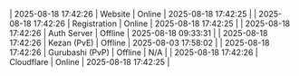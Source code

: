 | 2025-08-18 17:42:26 | Website | Online | 2025-08-18 17:42:25 |
| 2025-08-18 17:42:26 | Registration | Online | 2025-08-18 17:42:25 |
| 2025-08-18 17:42:26 | Auth Server | Offline | 2025-08-18 09:33:31 |
| 2025-08-18 17:42:26 | Kezan (PvE) | Offline | 2025-08-03 17:58:02 |
| 2025-08-18 17:42:26 | Gurubashi (PvP) | Offline | N/A |
| 2025-08-18 17:42:26 | Cloudflare | Online | 2025-08-18 17:42:25 |
